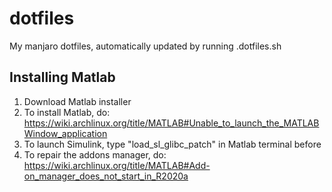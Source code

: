 # dotfiles
My manjaro dotfiles, automatically updated by running .dotfiles.sh


## Installing Matlab

1. Download Matlab installer
2. To install Matlab, do: https://wiki.archlinux.org/title/MATLAB#Unable_to_launch_the_MATLABWindow_application
3. To launch Simulink, type "load_sl_glibc_patch" in Matlab terminal before
4. To repair the addons manager, do: https://wiki.archlinux.org/title/MATLAB#Add-on_manager_does_not_start_in_R2020a
